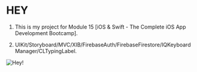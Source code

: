 # HEY

1. This is my project for Module 15 [iOS & Swift - The Complete iOS App Development Bootcamp].

2. UIKit/Storyboard/MVC/XIB/FirebaseAuth/FirebaseFirestore/IQKeyboardManager/CLTypingLabel.

![Hey!](https://user-images.githubusercontent.com/98012564/186673938-29f9d69f-e715-4096-8c30-f7f390376a5d.gif)
